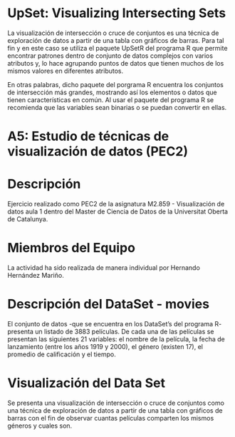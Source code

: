 # UpSet: Visualizing Intersecting Sets

La visualización de intersección o cruce de conjuntos es una técnica de exploración de datos a partir de una tabla con gráficos de barras. Para tal fin y en este caso se utiliza el paquete UpSetR del programa R que permite encontrar patrones dentro de conjunto de datos complejos con varios atributos y, lo hace agrupando puntos de datos que tienen muchos de los mismos valores en diferentes atributos. 

En otras palabras, dicho paquete del porgrama R encuentra los conjuntos de intersección más grandes, mostrando así los elementos o datos que tienen características en común. Al usar el paquete del programa R se recomienda que las variables sean binarias o se puedan convertir en ellas.

# A5: Estudio de técnicas de visualización de datos (PEC2)

# Descripción 

Ejercicio realizado como PEC2 de la asignatura M2.859 - Visualización de datos aula 1 dentro del Master de Ciencia de Datos de la Universitat Oberta de Catalunya.

# Miembros del Equipo 

La actividad ha sido realizada de manera individual por Hernando Hernández Mariño.

# Descripción del DataSet - movies

El conjunto de datos -que se encuentra en los DataSet’s del programa R- presenta un listado de 3883 películas. De cada una de las películas se presentan las siguientes 21 variables: el nombre de la película, la fecha de lanzamiento (entre los años 1919 y 2000), el género (existen 17), el promedio de calificación y el tiempo.

# Visualización del Data Set

Se presenta una visualización de intersección o cruce de conjuntos como una técnica de exploración de datos a partir de una tabla con gráficos de barras con el fin de observar cuantas películas comparten los mismos géneros y cuales son.
